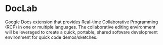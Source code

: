 # DocLab

Google Docs extension that provides Real-time Collaborative Programming (RCP) in one or multiple languages. The collaborative editing environment will be leveraged to create a quick, portable, shared software development environment for quick code demos/sketches.
